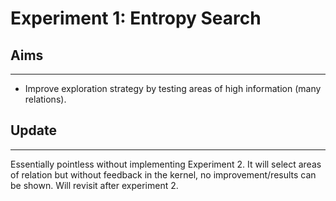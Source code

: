 # Experiment 1: Entropy Search

## Aims
----
- Improve exploration strategy by testing areas of high information (many relations).

## Update
----
Essentially pointless without implementing Experiment 2. It will select areas of relation but without feedback in the kernel, no improvement/results can be shown. Will revisit after experiment 2.
